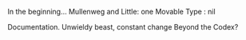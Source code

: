 In the beginning…
Mullenweg and Little: one
Movable Type : nil

Documentation.
Unwieldy beast, constant change
Beyond the Codex?